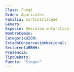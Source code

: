 ```yaml
---
Clase: Fungi
Orden: Agaricales
Familia: Cortinariaceae
Género: 
Especie: Descolea antarctica
NombreComún: 
CategoríaUICN: 
EstadoConservaciónNacional: 
SectorenlaRBHH: 
Presencia: 
TipoDeDato: 
Fuente: "Singer"
---
```

